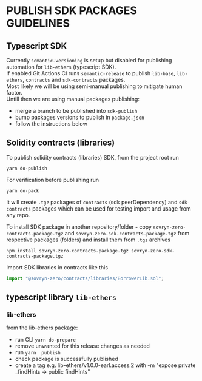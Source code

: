 # PUBLISH SDK PACKAGES GUIDELINES
## **Typescript SDK** 
Currently `semantic-versioning` is setup but disabled for publishing automation for `lib-ethers` (typescript SDK).  
If enabled Git Actions CI runs `semantic-release` to publish `lib-base`, `lib-ethers`, `contracts` and `sdk-contracts`  packages.  
Most likely we will be using semi-manual publishing to mitigate human factor.  
Untill then we are using manual packages publishing:
- merge a branch to be published into `sdk-publish`
- bump packages versions to publish in `package.json` 
- follow the instructions below  


## **Solidity contracts (libraries)**  
To publish solidity contracts (libraries) SDK, from the project root run   

```
yarn do-publish
```  
For verification before publishing run 
```
yarn do-pack
```  
It will create `.tgz` packages of `contracts` (sdk peerDependency) and `sdk-contracts` packages which can be used for testing import and usage from any repo. 

To install SDK package in another repository/folder - copy `sovryn-zero-contracts-package.tgz` and `sovryn-zero-sdk-contracts-package.tgz` from respective packages (folders) and install them from `.tgz` archives
```
npm install sovryn-zero-contracts-package.tgz sovryn-zero-sdk-contracts-package.tgz
```  
Import SDK libraries in contracts like this
```javascript
import "@sovryn-zero/contracts/libraries/BorrowerLib.sol";
```  

## typescript library `lib-ethers`
### lib-ethers
from the lib-ethers package:  
- run CLI `yarn do-prepare`
- remove unwanted for this release changes as needed
- run `yarn  publish`
- check package is successfully published
- create a tag e.g. lib-ethers/v1.0.0-earl.access.2 with -m "expose private _findHints -> public findHints"


